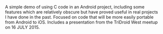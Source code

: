 
A simple demo of using C code in an Android project, including some features which are relatively obscure but have proved useful in real projects I have done in the past.  Focused on code that will be more easily portable from Android to iOS.  Includes a presentation from the TriDroid West meetup on 16 JULY 2015.

